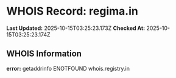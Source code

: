 # WHOIS Record: regima.in

**Last Updated:** 2025-10-15T03:25:23.173Z
**Checked At:** 2025-10-15T03:25:23.174Z

## WHOIS Information

**error:** getaddrinfo ENOTFOUND whois.registry.in

